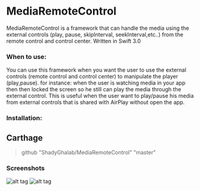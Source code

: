 # MediaRemoteControl 


MediaRemoteControl is a framework that can handle the media using the external controls (play, pause, skipInterval, seekInterval,etc..) 
from the remote control and control center. Written in Swift 3.0


### When to use:
You can use this framework when you want the user to use the external controls (remote control and control center) to manipulate
the player (play,pause). for instance: when the user is watching media in your app then then locked the screen so he still can
play the media through the external control. This is useful when the user want to play/pause his media from external controls
that is shared with AirPlay without open the app.


### Installation:
## Carthage

> github "ShadyGhalab/MediaRemoteControl" "master"




### Screenshots

![alt tag](http://i66.tinypic.com/2dadbhh.png)
![alt tag](http://i63.tinypic.com/24d1ysi.png)

